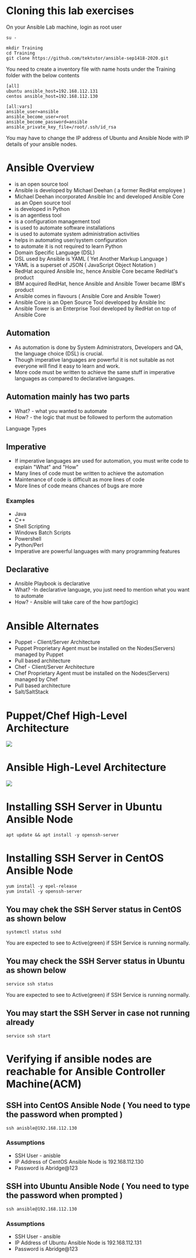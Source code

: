 
# Cloning this lab exercises 

On your Ansible Lab machine, login as root user

    su -
    
    mkdir Training
    cd Training
    git clone https://github.com/tektutor/ansible-sep1418-2020.git

You need to create a inventory file with name hosts under the Training folder with the below contents

    [all]
    ubuntu ansible_host=192.168.112.131
    centos ansible_host=192.168.112.130

    [all:vars]
    ansible_user=ansible
    ansible_become_user=root
    ansible_become_password=ansible
    ansible_private_key_file=/root/.ssh/id_rsa

You may have to change the IP address of Ubuntu and Ansible Node with IP details of your ansible nodes.

# Ansible Overview
* is an open source tool
* Ansible is developed by Michael Deehan ( a former RedHat employee )
* Michael Deehan incorporated Ansible Inc and developed Ansible Core as an Open source tool
* is developed in Python
* is an agentless tool
* is a configuration management tool
* is used to automate software installations
* is used to automate system administration activities
* helps in automating user/system configuration
* to automate it is not required to learn Python
* Domain Specific Language (DSL)
* DSL used by Ansible is YAML ( Yet Another Markup Language )
* YAML is a superset of JSON ( JavaScript Object Notation )
* RedHat acquired Ansible Inc, hence Ansible Core became RedHat's product
* IBM acquired RedHat, hence Ansible and Ansible Tower became IBM's product
* Ansible comes in flavours ( Ansible Core and Ansible Tower)
* Ansible Core is an Open Source Tool developed by Ansible Inc
* Ansible Tower is an Enterprise Tool developed by RedHat on top of Ansible Core

## Automation
* As automation is done by System Administrators, Developers and QA, the language choice (DSL) is crucial.
* Though imperative languages are powerful it is not suitable as not everyone will find it easy to learn and work.
* More code must be written to achieve the same stuff in imperative languages as compared to declarative languages.

## Automation mainly has two parts
<ul>
  <li>What? - what you wanted to automate</li>
  <li>How? - the logic that must be followed to perform the automation</li>
</ul

# Language Types
## Imperative
* If imperative languages are used for automation, you must write code to explain "What" and "How"
* Many lines of code must be written to achieve the automation
* Maintenance of code is difficult as more lines of code 
* More lines of code means chances of bugs are more

### Examples
<ul>
  <li>Java</li>
  <li>C++</li>
  <li>Shell Scripting</li>
  <li>Windows Batch Scripts</li>
  <li>Powershell</li>
  <li>Python/Perl</li>
  <li>Imperative are powerful languages with many programming features</li>
</ul>

## Declarative
<ul>
  <li>Ansible Playbook is declarative</li>
  <li>What? -In declarative language, you just need to mention what you want to automate</li>
  <li>How? - Ansible will take care of the how part(logic)</li>
</ul>

# Ansible Alternates
<ul>
  <li>Puppet - Client/Server Architecture</li>
  <li>Puppet Proprietary Agent must be installed on the Nodes(Servers) managed by Puppet</li>
  <li>Pull based architecture</li>
  <li>Chef - Client/Server Architecture</li>
  <li>Chef Proprietary Agent must be installed on the Nodes(Servers) managed by Chef</li>
  <li>Pull based architecture</li>
  <li>Salt/SaltStack</li>
</ul>

# Puppet/Chef High-Level Architecture
<img src=https://github.com/tektutor/ansible-sep1418-2020/blob/master/PuppetChefArchitecture.png />


# Ansible High-Level Architecture
<img src=https://github.com/tektutor/ansible-sep1418-2020/blob/master/Ansible%20Architecture.png />

# Installing SSH Server in Ubuntu Ansible Node
    apt update && apt install -y openssh-server
    
# Installing SSH Server in CentOS Ansible Node
    yum install -y epel-release
    yum install -y openssh-server

## You may chek the SSH Server status in CentOS as shown below
    systemctl status sshd
You are expected to see to Active(green) if SSH Service is running normally.

## You may check the SSH Server status in Ubuntu as shown below
    service ssh status
You are expected to see to Active(green) if SSH Service is running normally.

## You may start the SSH Server in case not running already
    service ssh start

# Verifying if ansible nodes are reachable for Ansible Controller Machine(ACM)
## SSH into CentOS Ansible Node ( You need to type the password when prompted )
    ssh anisble@192.168.112.130

### Assumptions
* SSH User - anisble
* IP Address of CentOS Ansible Node is 192.168.112.130
* Password is Abridge@123

## SSH into Ubuntu Ansible Node ( You need to type the password when prompted )
    ssh ansible@192.168.112.130

### Assumptions
* SSH User - ansible
* IP Address of Ubuntu Ansible Node is 192.168.112.131
* Password is Abridge@123
